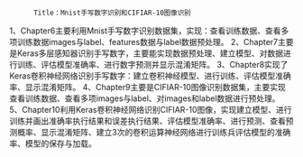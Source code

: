           Title：Mnist手写数字识别和CIFIAR-10图像识别
1、Chapter6主要利用Mnist手写数字识别数据集，实现：查看训练数据、查看多项训练数据images与label、features数据与label数据预处理。
2、Chapter7主要是Keras多层感知器识别手写数字，主要能实现数据预处理、建立模型、对数据进行训练、评估模型准确率、进行数字预测并显示混淆矩阵。
3、Chapter8实现了Keras卷积神经网络识别手写数字：建立卷积神经模型、进行训练、评估模型准确率、显示混淆矩阵。
4、Chapter9主要是CIFIAR-10图像识别数据集，主要实现查看训练数据、查看多项images与label、对images和label数据进行预处理。
5、Chapter10利用Keras卷积神经网络识别CIFIAR-10图像，实现建立模型、进行训练并画出准确率执行结果和误差执行结果、评估模型准确率、进行预测、查看预测概率、显示混淆矩阵、建立3次的卷积运算神经网络进行训练兵评估模型的准确率、模型的保存与加载。
